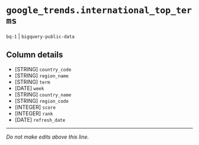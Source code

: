 # `google_trends.international_top_terms`
`bq-1` | `bigquery-public-data`

## Column details
* [STRING]    `country_code`
* [STRING]    `region_name`
* [STRING]    `term`
* [DATE]      `week`
* [STRING]    `country_name`
* [STRING]    `region_code`
* [INTEGER]   `score`
* [INTEGER]   `rank`
* [DATE]      `refresh_date`

-------------------------------------------------------------------------------
*Do not make edits above this line.*
